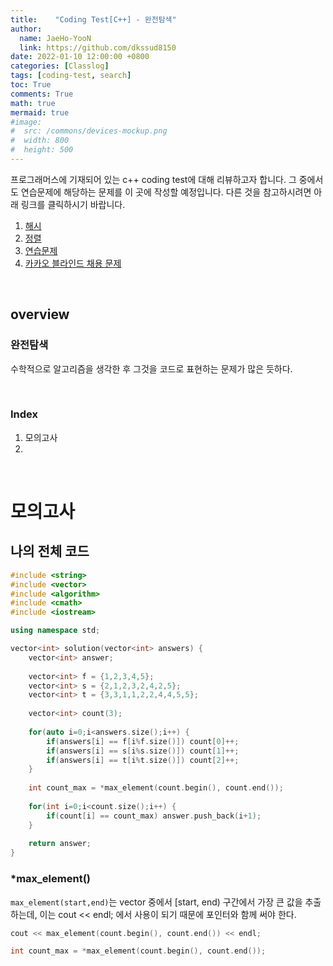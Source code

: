 ```yaml
---
title:    "Coding Test[C++] - 완전탐색"
author:
  name: JaeHo-YooN
  link: https://github.com/dkssud8150
date: 2022-01-10 12:00:00 +0800
categories: [Classlog]
tags: [coding-test, search]
toc: True
comments: True
math: true
mermaid: true
#image:
#  src: /commons/devices-mockup.png
#  width: 800
#  height: 500
---
```


프로그래머스에 기재되어 있는 c++ coding test에 대해 리뷰하고자 합니다. 그 중에서도 연습문제에 해당하는 문제를 이 곳에 작성할 예정입니다. 다른 것을 참고하시려면 아래 링크를 클릭하시기 바랍니다.

1. [해시](https://dkssud8150.github.io/classlog/codingtestchash.html)
2. [정렬](https://dkssud8150.github.io/classlog/codingtestcsort.html)
3. [연습문제](https://dkssud8150.github.io/classlog/codingtestcpra.html)
4. [카카오 블라인드 채용 문제](https://dkssud8150.github.io/classlog/codingtestckakao.html)

<br>

## overview

### 완전탐색

수학적으로 알고리즘을 생각한 후 그것을 코드로 표현하는 문제가 많은 듯하다.



<br>

### Index

1. 모의고사
2. 

<br>

# 모의고사

## 나의 전체 코드

```cpp
#include <string>
#include <vector>
#include <algorithm>
#include <cmath>
#include <iostream>

using namespace std;

vector<int> solution(vector<int> answers) {
    vector<int> answer;
    
    vector<int> f = {1,2,3,4,5};
    vector<int> s = {2,1,2,3,2,4,2,5};
    vector<int> t = {3,3,1,1,2,2,4,4,5,5};
    
    vector<int> count(3);
    
    for(auto i=0;i<answers.size();i++) {
        if(answers[i] == f[i%f.size()]) count[0]++;
        if(answers[i] == s[i%s.size()]) count[1]++;
        if(answers[i] == t[i%t.size()]) count[2]++;
    }
    
    int count_max = *max_element(count.begin(), count.end());
    
    for(int i=0;i<count.size();i++) {
        if(count[i] == count_max) answer.push_back(i+1);
    }
    
    return answer;
}
```

### *max_element()

`max_element(start,end)`는 vector 중에서 [start, end) 구간에서 가장 큰 값을 추출하는데, 이는 cout << endl; 에서 사용이 되기 때문에 포인터와 함께 써야 한다.

```cpp
cout << max_element(count.begin(), count.end()) << endl;

int count_max = *max_element(count.begin(), count.end());
```

